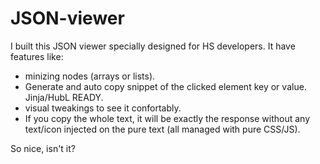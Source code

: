 # JSON-viewer
I built this JSON viewer specially designed for HS developers.
It have features like: 
- minizing nodes (arrays or lists).
- Generate and auto copy snippet of the clicked element key or value. Jinja/HubL READY.
- visual tweakings to see it confortably.
- If you copy the whole text,  it will be exactly the response without any text/icon injected on the pure text (all managed with pure CSS/JS).

So nice, isn't it?

